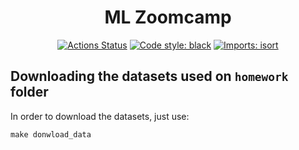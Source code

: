 <h1 align="center">ML Zoomcamp</h1>
<p align="center">
<a href="https://github.com/nahumsa/ml-zoomcamp/actions"><img alt="Actions Status" src="https://github.com/nahumsa/ml-zoomcamp/workflows/ml-zoomcamp/badge.svg"></a>
<a href="https://github.com/psf/black"><img alt="Code style: black" src="https://img.shields.io/badge/code%20style-black-000000.svg"></a>
<a href="https://pycqa.github.io/isort/"><img alt="Imports: isort" src="https://img.shields.io/badge/%20imports-isort-%231674b1?style=flat&labelColor=ef8336"></a>
</p>

## Downloading the datasets used on `homework` folder

In order to download the datasets, just use:

```
make donwload_data
```
